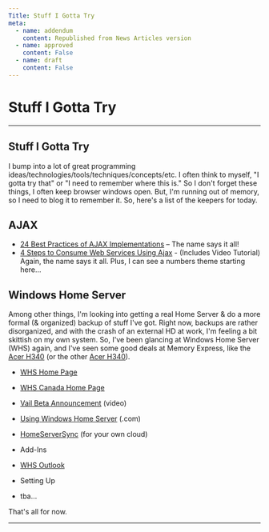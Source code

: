 ```yaml
---
Title: Stuff I Gotta Try
meta:
  - name: addendum
    content: Republished from News Articles version
  - name: approved
    content: False
  - name: draft
    content: False
---
```

# Stuff I Gotta Try

---
## Stuff I Gotta Try


I bump into a lot of great programming ideas/technologies/tools/techniques/concepts/etc. I often think to myself, "I gotta try that" or "I need to remember where this is." So I don't forget these things, I often keep browser windows open. But, I'm running out of memory, so I need to blog it to remember it. So, here's a list of the keepers for today.


## AJAX

- [24 Best Practices of AJAX Implementations](http://net.tutsplus.com/tutorials/javascript-ajax/24-best-practices-for-ajax-implementations/) – The name says it all!
- [4 Steps to Consume Web Services Using Ajax](http://www.dotnetfunda.com/articles/article794-4-steps-to-consume-web-services-using-ajax-includes-video-tutorial-.aspx) - (Includes Video Tutorial) Again, the name says it all. Plus, I can see a numbers theme starting here…


## Windows Home Server


Among other things, I'm looking into getting a real Home Server & do a more formal (& organized) backup of stuff I've got. Right now, backups are rather disorganized, and with the crash of an external HD at work, I'm feeling a bit skittish on my own system. So, I've been glancing at Windows Home Server (WHS) again, and I've seen some good deals at Memory Express, like the [Acer H340](http://www.memoryexpress.com/Products/PID-MX23988(ME).aspx) (or the other [Acer H340](http://www.memoryexpress.com/Products/PID-MX27056(ME).aspx)).


- [WHS Home Page](http://www.microsoft.com/windows/products/winfamily/windowshomeserver/default.mspx)
- [WHS Canada Home Page](http://www.microsoft.com/canada/windows/products/winfamily/windowshomeserver/default.mspx?CM=Nav&amp;CE=Nav2b)
- [Vail Beta Announcement](http://channel9.msdn.com/posts/LarryLarsen/Windows-Home-Server-Vail/Default.aspx?wa=wsignin1.0#Page=1) (video)
- [Using Windows Home Server](http://usingwindowshomeserver.com/) (.com)
- [HomeServerSync](http://www.homeserversync.co.uk/index.html) (for your own cloud)
- Add-Ins

 - [WHS Outlook](http://www.theofficemaven.com/products/whs-outlook)

- Setting Up

 - tba…




That's all for now.





---

